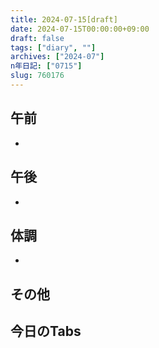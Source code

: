```yaml
---
title: 2024-07-15[draft]
date: 2024-07-15T00:00:00+09:00
draft: false
tags: ["diary", ""]
archives: ["2024-07"]
n年日記: ["0715"]
slug: 760176
---
```

## 午前
- 
## 午後
- 
## 体調
- 
## その他
## 今日のTabs